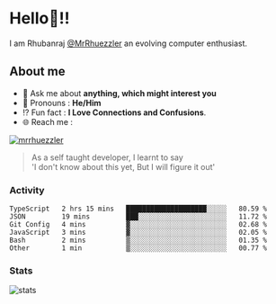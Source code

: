 
  
  
# Hello:wave:!!
I am Rhubanraj [@MrRhuezzler](https://github.com/MrRhuezzler) an evolving computer enthusiast.

## About me
<!-- - :sparkles: I'm currently working on [**de-viz**](https://github.com/MrRhuezzler/de-viz) -->
<!-- - :sparkles: Previously worked in [**Journal Management System**](https://manuscript.psgtech.ac.in) -->
<!-- - :book: I'm currently learning **Microservices Architecture** -->
- :speech_balloon: Ask me about **anything, which might interest you**
- :man: Pronouns : **He/Him**
- :interrobang: Fun fact : **I Love Connections and Confusions**.
- :globe_with_meridians: Reach me :  
  
[![mrrhuezzler](https://img.shields.io/badge/LinkedIn-0077B5?style=for-the-badge&logo=linkedin&logoColor=white)](https://www.linkedin.com/in/mrrhuezzler/)
<!--
### Interesting things, I found :bangbang:
-->
<!--
## Skills

## Drop a, Hi !
-->

<!-- 
Quotes
>  Always we overestimate the amount of work we can do in a day,  
>  and underestimate the amount we can do in our lifetime.
-->

> As a self taught developer, I learnt to say  
> 'I don't know about this yet, But I will figure it out'

### Activity
<!--START_SECTION:waka-->

```text
TypeScript   2 hrs 15 mins   ████████████████████░░░░░   80.59 %
JSON         19 mins         ███░░░░░░░░░░░░░░░░░░░░░░   11.72 %
Git Config   4 mins          ▓░░░░░░░░░░░░░░░░░░░░░░░░   02.68 %
JavaScript   3 mins          ▓░░░░░░░░░░░░░░░░░░░░░░░░   02.05 %
Bash         2 mins          ▒░░░░░░░░░░░░░░░░░░░░░░░░   01.35 %
Other        1 min           ▒░░░░░░░░░░░░░░░░░░░░░░░░   00.77 %
```

<!--END_SECTION:waka-->

### Stats
![stats](https://github-readme-streak-stats.herokuapp.com/?user=MrRhuezzler)
